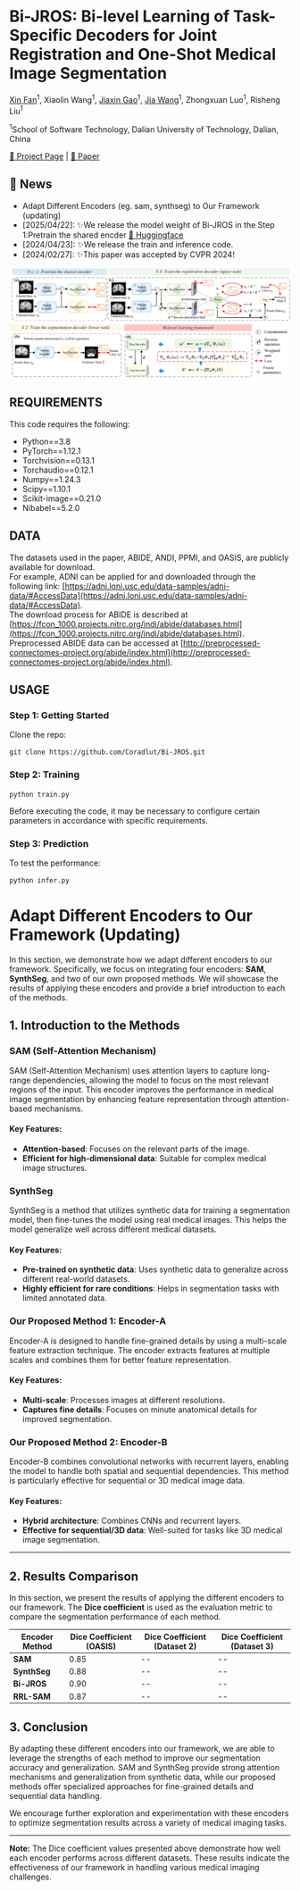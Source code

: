 # Bi-JROS: Bi-level Learning of Task-Specific Decoders for Joint Registration and One-Shot Medical Image Segmentation

<a href="https://scholar.google.com/citations?user=vLN1njoAAAAJ&hl=zh-CN&oi=ao" target="_blank">Xin Fan</a><sup>1</sup>,
Xiaolin Wang<sup>1</sup>,</span>
<a href="https://scholar.google.com/citations?user=MWPKMlsAAAAJ&hl=zh-CN&oi=ao" target="_blank">Jiaxin Gao</a><sup>1</sup>,
<a href="https://scholar.google.com/citations?user=UNXTe-4AAAAJ&hl=zh-CN" target="_blank">Jia Wang</a><sup>1</sup>,
Zhongxuan Luo<sup>1</sup>,</span>
Risheng Liu<sup>1</sup> </span>

<sup>1</sup>School of Software Technology, Dalian University of Technology, Dalian, China &nbsp;&nbsp;

[🏡 Project Page](https://bi-jros.github.io/) |  [📄 Paper](https://openaccess.thecvf.com/content/CVPR2024/html/Fan_Bi-level_Learning_of_Task-Specific_Decoders_for_Joint_Registration_and_One-Shot_CVPR_2024_paper.html) 

## 🎺 News
-  Adapt Different Encoders (eg. sam, synthseg) to Our Framework (updating)
- [2025/04/22]: ✨We release the model weight of Bi-JROS in the Step 1:Pretrain the shared encder [🤗 Huggingface](https://huggingface.co/jiawang0704/Bi-JROS-Step1/tree/main)
- [2024/04/23]: ✨We release the train and inference code.
- [2024/02/27]: ✨This paper was accepted by CVPR 2024!

![The proposed framework](framework.png)

## REQUIREMENTS
This code requires the following:
* Python==3.8
* PyTorch==1.12.1
* Torchvision==0.13.1
* Torchaudio==0.12.1
* Numpy==1.24.3
* Scipy==1.10.1
* Scikit-image==0.21.0
* Nibabel==5.2.0 

## DATA
The datasets used in the paper, ABIDE, ANDI, PPMI, and OASIS, are publicly available for download.  
For example, ADNI can be applied for and downloaded through the following link: [https://adni.loni.usc.edu/data-samples/adni-data/#AccessData](https://adni.loni.usc.edu/data-samples/adni-data/#AccessData).  
The download process for ABIDE is described at [https://fcon_1000.projects.nitrc.org/indi/abide/databases.html](https://fcon_1000.projects.nitrc.org/indi/abide/databases.html).  
Preprocessed ABIDE data can be accessed at [http://preprocessed-connectomes-project.org/abide/index.html](http://preprocessed-connectomes-project.org/abide/index.html).  

## USAGE
### Step 1: Getting Started

Clone the repo:
```
git clone https://github.com/Coradlut/Bi-JROS.git
```

### Step 2: Training 

```
python train.py
```
Before executing the code, it may be necessary to configure certain parameters in accordance with specific requirements.

### Step 3: Prediction

To test the performance:

```
python infer.py
```


# Adapt Different Encoders to Our Framework (Updating)

In this section, we demonstrate how we adapt different encoders to our framework. Specifically, we focus on integrating four encoders: **SAM**, **SynthSeg**, and two of our own proposed methods. We will showcase the results of applying these encoders and provide a brief introduction to each of the methods.

## 1. Introduction to the Methods

### SAM (Self-Attention Mechanism)

SAM (Self-Attention Mechanism) uses attention layers to capture long-range dependencies, allowing the model to focus on the most relevant regions of the input. This encoder improves the performance in medical image segmentation by enhancing feature representation through attention-based mechanisms.

#### Key Features:
- **Attention-based**: Focuses on the relevant parts of the image.
- **Efficient for high-dimensional data**: Suitable for complex medical image structures.

### SynthSeg

SynthSeg is a method that utilizes synthetic data for training a segmentation model, then fine-tunes the model using real medical images. This helps the model generalize well across different medical datasets.

#### Key Features:
- **Pre-trained on synthetic data**: Uses synthetic data to generalize across different real-world datasets.
- **Highly efficient for rare conditions**: Helps in segmentation tasks with limited annotated data.

### Our Proposed Method 1: Encoder-A

Encoder-A is designed to handle fine-grained details by using a multi-scale feature extraction technique. The encoder extracts features at multiple scales and combines them for better feature representation.

#### Key Features:
- **Multi-scale**: Processes images at different resolutions.
- **Captures fine details**: Focuses on minute anatomical details for improved segmentation.

### Our Proposed Method 2: Encoder-B

Encoder-B combines convolutional networks with recurrent layers, enabling the model to handle both spatial and sequential dependencies. This method is particularly effective for sequential or 3D medical image data.

#### Key Features:
- **Hybrid architecture**: Combines CNNs and recurrent layers.
- **Effective for sequential/3D data**: Well-suited for tasks like 3D medical image segmentation.

---

## 2. Results Comparison

In this section, we present the results of applying the different encoders to our framework. The **Dice coefficient** is used as the evaluation metric to compare the segmentation performance of each method.

| Encoder Method       | Dice Coefficient (OASIS) | Dice Coefficient (Dataset 2) | Dice Coefficient (Dataset 3) |
|----------------------|------------------------------|------------------------------|------------------------------|
| **SAM**              | 0.85                         | --                         | --                         |
| **SynthSeg**         | 0.88                         | --                         | --                        |
| **Bi-JROS**        | 0.90                         | --                        | --                         |
| **RRL-SAM**        | 0.87                         | --                         | --                         |


## 3. Conclusion

By adapting these different encoders into our framework, we are able to leverage the strengths of each method to improve our segmentation accuracy and generalization. SAM and SynthSeg provide strong attention mechanisms and generalization from synthetic data, while our proposed methods offer specialized approaches for fine-grained details and sequential data handling.

We encourage further exploration and experimentation with these encoders to optimize segmentation results across a variety of medical imaging tasks.

---

**Note:** The Dice coefficient values presented above demonstrate how well each encoder performs across different datasets. These results indicate the effectiveness of our framework in handling various medical imaging challenges.

